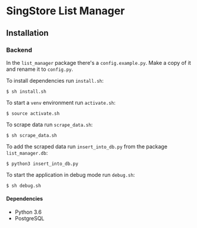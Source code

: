 # SingStore List Manager

## Installation

### Backend

In the `list_manager` package there's a `config.example.py`. Make a copy of it and rename it to `config.py`.

To install dependencies run `install.sh`:

```
$ sh install.sh
```

To start a `venv` environment run `activate.sh`:

```
$ source activate.sh
```

To scrape data run `scrape_data.sh`:

```
$ sh scrape_data.sh
```

To add the scraped data run `insert_into_db.py` from the package `list_manager.db`:

```
$ python3 insert_into_db.py
```

To start the application in debug mode run `debug.sh`:

```
$ sh debug.sh
```

#### Dependencies
- Python 3.6
- PostgreSQL
